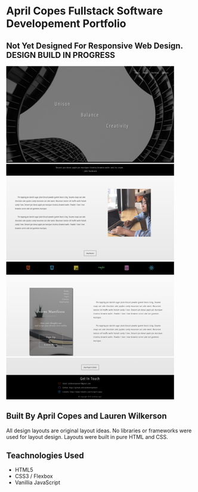 # April Copes Fullstack Software Developement Portfolio
## Not Yet Designed For Responsive Web Design. DESIGN BUILD IN PROGRESS
<img src="readme/images/landingpic.png" width="450">
<img src="readme/images/aboutpic.png" width="450">
<img src="readme/images/portfoliopic.png" width="450">
<img src="readme/images/contactpic.png" width="450">

## Built By April Copes and Lauren Wilkerson
All design layouts are original layout ideas. No libraries or frameworks were used for layout design. Layouts were built in pure HTML and CSS.

## Teachnologies Used
- HTML5
- CSS3 / Flexbox
- Vanillia JavaScript

